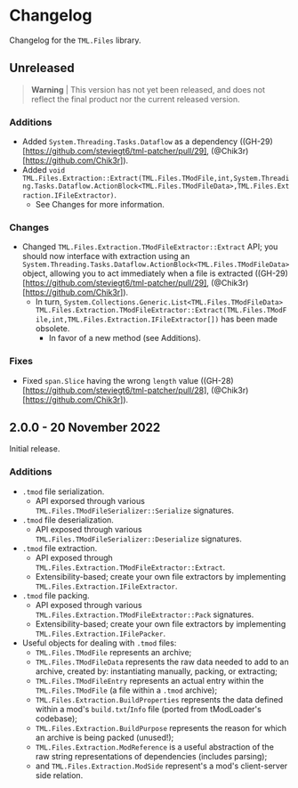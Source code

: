 # Changelog

Changelog for the `TML.Files` library.

## Unreleased

> **Warning** | This version has not yet been released, and does not reflect the final product nor the current released version.

### Additions

- Added `System.Threading.Tasks.Dataflow` as a dependency ((GH-29)[https://github.com/steviegt6/tml-patcher/pull/29], (@Chik3r)[https://github.com/Chik3r]).
- Added `void TML.Files.Extraction::Extract(TML.Files.TModFile,int,System.Threading.Tasks.Dataflow.ActionBlock<TML.Files.TModFileData>,TML.Files.Extraction.IFileExtractor)`.
  - See Changes for more information.

### Changes

- Changed `TML.Files.Extraction.TModFileExtractor::Extract` API; you should now interface with extraction using an `System.Threading.Tasks.Dataflow.ActionBlock<TML.Files.TModFileData>` object, allowing you to act immediately when a file is extracted ((GH-29)[https://github.com/steviegt6/tml-patcher/pull/29], (@Chik3r)[https://github.com/Chik3r]).
  - In turn, `System.Collections.Generic.List<TML.Files.TModFileData> TML.Files.Extraction.TModFileExtractor::Extract(TML.Files.TModFile,int,TML.Files.Extraction.IFileExtractor[])` has been made obsolete.
    - In favor of a new method (see Additions).

### Fixes

- Fixed `span.Slice` having the wrong `length` value ((GH-28)[https://github.com/steviegt6/tml-patcher/pull/28], (@Chik3r)[https://github.com/Chik3r]).

## 2.0.0 - 20 November 2022

Initial release.

### Additions

- `.tmod` file serialization.
  - API exporsed through various `TML.Files.TModFileSerializer::Serialize` signatures.
- `.tmod` file deserialization.
  - API exposed through various `TML.Files.TModFileSerializer::Deserialize` signatures.
- `.tmod` file extraction.
  - API exposed through `TML.Files.Extraction.TModFileExtractor::Extract`.
  - Extensibility-based; create your own file extractors by implementing `TML.Files.Extraction.IFileExtractor`.
- `.tmod` file packing.
  - API exposed through various `TML.Files.Extraction.TModFileExtractor::Pack` signatures.
  - Extensibility-based; create your own file extractors by implementing `TML.Files.Extraction.IFilePacker`.
- Useful objects for dealing with `.tmod` files:
  - `TML.Files.TModFile` represents an archive;
  - `TML.Files.TModFileData` represents the raw data needed to add to an archive, created by: instantiating manually, packing, or extracting;
  - `TML.Files.TModFileEntry` represents an actual entry within the `TML.Files.TModFile` (a file within a `.tmod` archive);
  - `TML.Files.Extraction.BuildProperties` represents the data defined within a mod's `build.txt`/`Info` file (ported from tModLoader's codebase);
  - `TML.Files.Extraction.BuildPurpose` represents the reason for which an archive is being packed (unused!);
  - `TML.Files.Extraction.ModReference` is a useful abstraction of the raw string representations of dependencies (includes parsing);
  - and `TML.Files.Extraction.ModSide` represent's a mod's client-server side relation.
